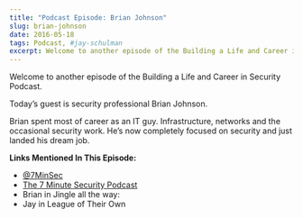 ```yaml
---
title: "Podcast Episode: Brian Johnson"
slug: brian-johnson
date: 2016-05-18
tags: Podcast, #jay-schulman
excerpt: Welcome to another episode of the Building a Life and Career in Security Podcast.
---
```


Welcome to another episode of the Building a Life and Career in Security Podcast.

Today’s guest is security professional Brian Johnson.

Brian spent most of career as an IT guy. Infrastructure, networks and the occasional security work. He’s now completely focused on security and just landed his dream job.

**Links Mentioned In This Episode:**

- [@7MinSec](https://www.twitter.com/7minsec)
- [The 7 Minute Security Podcast](https://7ms.us)
- Brian in Jingle all the way:
- Jay in League of Their Own
